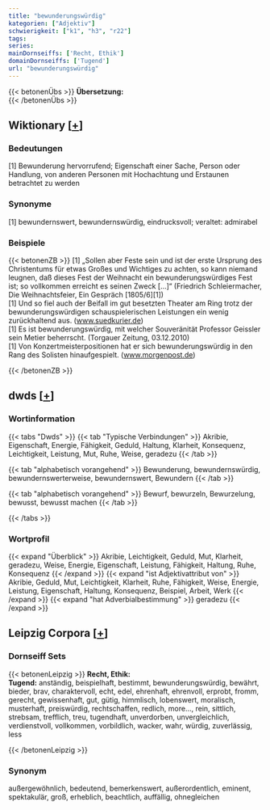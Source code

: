 ```yaml
---
title: "bewunderungswürdig"
kategorien: ["Adjektiv"]
schwierigkeit: ["k1", "h3", "r22"]
tags:
series:
mainDornseiffs: ['Recht, Ethik']
domainDornseiffs: ['Tugend']
url: "bewunderungswürdig"
---
```


{{< betonenÜbs >}}
**Übersetzung:**  
{{< /betonenÜbs >}}

## Wiktionary [[+](https://de.wiktionary.org/wiki/bewunderungswürdig)]

### Bedeutungen
[1] Bewunderung hervorrufend; Eigenschaft einer Sache, Person oder Handlung, von anderen Personen mit Hochachtung und Erstaunen betrachtet zu werden  

### Synonyme
[1] bewundernswert, bewundernswürdig, eindrucksvoll; veraltet: admirabel  

### Beispiele
{{< betonenZB >}}
[1] „Sollen aber Feste sein und ist der erste Ursprung des Christentums für etwas Großes und Wichtiges zu achten, so kann niemand leugnen, daß dieses Fest der Weihnacht ein bewunderungswürdiges Fest ist; so vollkommen erreicht es seinen Zweck […]“ (Friedrich Schleiermacher, Die Weihnachtsfeier, Ein Gespräch [1805/6][1])  
[1] Und so fiel auch der Beifall im gut besetzten Theater am Ring trotz der bewunderungswürdigen schauspielerischen Leistungen ein wenig zurückhaltend aus. (www.suedkurier.de)  
[1] Es ist bewunderungswürdig, mit welcher Souveränität Professor Geissler sein Metier beherrscht. (Torgauer Zeitung, 03.12.2010)  
[1] Von Konzertmeisterpositionen hat er sich bewunderungswürdig in den Rang des Solisten hinaufgespielt. (www.morgenpost.de)  

{{< /betonenZB >}}


## dwds [[+](https://www.dwds.de/wb/bewunderungswürdig)]

### Wortinformation
{{< tabs "Dwds" >}}
{{< tab "Typische Verbindungen" >}}
Akribie, Eigenschaft, Energie, Fähigkeit, Geduld, Haltung, Klarheit, Konsequenz, Leichtigkeit, Leistung, Mut, Ruhe, Weise, geradezu
{{< /tab >}}

{{< tab "alphabetisch vorangehend" >}}
Bewunderung, bewundernswürdig, bewundernswerterweise, bewundernswert, Bewundern
{{< /tab >}}

{{< tab "alphabetisch vorangehend" >}}
Bewurf, bewurzeln, Bewurzelung, bewusst, bewusst machen
{{< /tab >}}

{{< /tabs >}}

### Wortprofil
{{< expand "Überblick" >}} Akribie, Leichtigkeit, Geduld, Mut, Klarheit, geradezu, Weise, Energie, Eigenschaft, Leistung, Fähigkeit, Haltung, Ruhe, Konsequenz {{< /expand >}}
{{< expand "ist Adjektivattribut von" >}} Akribie, Geduld, Mut, Leichtigkeit, Klarheit, Ruhe, Fähigkeit, Weise, Energie, Leistung, Eigenschaft, Haltung, Konsequenz, Beispiel, Arbeit, Werk {{< /expand >}}
{{< expand "hat Adverbialbestimmung" >}} geradezu {{< /expand >}}

## Leipzig Corpora [[+](https://corpora.uni-leipzig.de/en/res?word=bewunderungswürdig&corpusId=deu_newscrawl-public_2018)]

### Dornseiff Sets
{{< betonenLeipzig >}}
**Recht, Ethik:**  
**Tugend:** anständig, beispielhaft, bestimmt, bewunderungswürdig, bewährt, bieder, brav, charaktervoll, echt, edel, ehrenhaft, ehrenvoll, erprobt, fromm, gerecht, gewissenhaft, gut, gütig, himmlisch, lobenswert, moralisch, musterhaft, preiswürdig, rechtschaffen, redlich, more..., rein, sittlich, strebsam, trefflich, treu, tugendhaft, unverdorben, unvergleichlich, verdienstvoll, vollkommen, vorbildlich, wacker, wahr, würdig, zuverlässig, less  

{{< /betonenLeipzig >}}

### Synonym
außergewöhnlich, bedeutend, bemerkenswert, außerordentlich, eminent, spektakulär, groß, erheblich, beachtlich, auffällig, ohnegleichen

